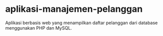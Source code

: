 # aplikasi-manajemen-pelanggan
Aplikasi berbasis web yang menampilkan daftar pelanggan dari database menggunakan PHP dan MySQL.
